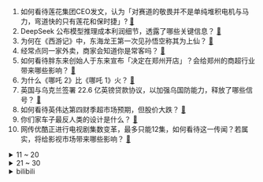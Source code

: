 1. 如何看待莲花集团CEO发文，认为「对赛道的敬畏并不是单纯堆积电机与马力，弯道快的只有莲花和保时捷」? [:link:](https://www.zhihu.com/question/13691384077)
2. DeepSeek 公布模型推理成本利润细节，透露了哪些关键信息？ [:link:](https://www.zhihu.com/question/13730017341)
3. 为何在《西游记》中，东海龙王第一次见孙悟空称其为上仙？ [:link:](https://www.zhihu.com/question/6707526939)
4. 经常点同一家外卖，商家会知道你是常客吗？ [:link:](https://www.zhihu.com/question/436152940)
5. 如何看待胖东来创始人于东来宣布「决定在郑州开店」？会给郑州的商超行业带来哪些影响？ [:link:](https://www.zhihu.com/question/13089819134)
6. 为什么《哪吒 2》比《哪吒 1》火？ [:link:](https://www.zhihu.com/question/11553068547)
7. 英国与乌克兰签署 22.6 亿英镑贷款协议，以加强乌国防能力，释放了哪些信号？ [:link:](https://www.zhihu.com/question/13799166723)
8. 如何看待英伟达第四财季超市场预期，但股价大跌？ [:link:](https://www.zhihu.com/question/13592759532)
9. 你们家车子最反人类的设计是什么？ [:link:](https://www.zhihu.com/question/415585044)
10. 网传优酷正进行电视剧集数变革，最多只能12集，如何看待这一传闻？若属实，将给影视市场带来哪些影响？ [:link:](https://www.zhihu.com/question/13658586246)
<details>
<summary>11 ~ 20</summary>

11. 泽连斯基已乘飞机离开美国抵达英国，美乌闹掰谁是最大赢家？此事对欧洲国家意味着什么？ [:link:](https://www.zhihu.com/question/13761644461)
12. 为什么李鸿章在《辛丑条约》上签“肃”呢？“肃”代表什么？ [:link:](https://www.zhihu.com/question/606492887)
13. 方大同被曝此前因出现（气胸）爆肺而数度住院，气胸对身体影响有多大？有哪些预防手段？ [:link:](https://www.zhihu.com/question/13735749077)
14. 24-25赛季NBA常规赛快船 102:106 湖人，如何评价这场比赛？ [:link:](https://www.zhihu.com/question/13725232354)
15. 澳大利亚的铁矿石到底是一个什么样的存在？ [:link:](https://www.zhihu.com/question/435393785)
16. 方大同和大 S 都长期素食，长期吃素会影响健康吗？应该怎样「科学吃素」？ [:link:](https://www.zhihu.com/question/13740868418)
17. 如何评价日本颁布《食料供給困難事態対策法》，在非战时状态启动食物配给制？ [:link:](https://www.zhihu.com/question/11258113096)
18. GPT-4.5 的表现未能带来震撼，是否证明大模型的发展进入了瓶颈期？非推理模型是否还能有突破性提升？ [:link:](https://www.zhihu.com/question/13623202505)
19. 如何看待王虹和 Joshua Zahl 在 arXiv 发布对三维挂谷（Kakeya）猜想的证明？ [:link:](https://www.zhihu.com/question/13416663153)
20. 微软推出广告测试版Office，你能接受办公软件有弹窗广告吗？ [:link:](https://www.zhihu.com/question/13563739213)
</details>
<details>
<summary>21 ~ 30</summary>

21. 各种家电为什么只有扫地机被称为机器人？ [:link:](https://www.zhihu.com/question/13722449685)
22. 中国「祝融号」发现火星中低纬度地区曾存在古代海洋，这一发现意味着什么？ [:link:](https://www.zhihu.com/question/13621337271)
23. 小米su7 ultra原本准备卖80多万的车，为什么能降到52.99万？ [:link:](https://www.zhihu.com/question/13619041106)
24. 最新国足大名单出炉，U20 小将王钰栋刘诚宇和归化球员侯永永入选，如何看待这一选择？ [:link:](https://www.zhihu.com/question/13666833465)
25. 《哪吒 2》超越《蜘蛛侠：英雄无归》进入全球票房榜前 7 名，《哪吒 2》票房还能冲多高？ [:link:](https://www.zhihu.com/question/13711164774)
26. 新闻学专业 70% 学生在做自媒体，如何看待这种现象？ [:link:](https://www.zhihu.com/question/13359630417)
27. 方大同去世之后你有什么感受？ [:link:](https://www.zhihu.com/question/13738118243)
28. 41 岁女子去世无继承人，亲属争遗产，法院判定房产收归国家，如何从法律角度解读判决结果？ [:link:](https://www.zhihu.com/question/9927598964)
29. 长大后，你有过哪些「补偿童年自己」的行为？ [:link:](https://www.zhihu.com/question/9329099399)
30. 为什么我觉得玩《怪物猎人：荒野》很困难，总是想着拿着魂系那一套打法上手，却感觉在处处碰壁？ [:link:](https://www.zhihu.com/question/13690702240)
</details><details>
<summary>bilibili</summary>

</details>